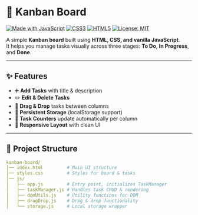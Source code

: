 # 📝 Kanban Board

[![Made with JavaScript](https://img.shields.io/badge/Made%20with-JavaScript-yellow.svg)](https://developer.mozilla.org/en-US/docs/Web/JavaScript)
[![CSS3](https://img.shields.io/badge/Style-CSS3-blue.svg)](https://developer.mozilla.org/en-US/docs/Web/CSS)
[![HTML5](https://img.shields.io/badge/Markup-HTML5-orange.svg)](https://developer.mozilla.org/en-US/docs/Web/HTML)
[![License: MIT](https://img.shields.io/badge/License-MIT-green.svg)](LICENSE)

A simple **Kanban board** built using **HTML, CSS, and vanilla JavaScript**.  
It helps you manage tasks visually across three stages: **To Do**, **In Progress**, and **Done**.  

---

## ✨ Features
- ➕ **Add Tasks** with title & description  
- ✏️ **Edit & Delete Tasks**  
- 🎯 **Drag & Drop** tasks between columns  
- 💾 **Persistent Storage** (localStorage support)  
- 🔢 **Task Counters** update automatically per column  
- 📱 **Responsive Layout** with clean UI  

---

## 📂 Project Structure
```yaml
kanban-board/
│── index.html         # Main UI structure
│── styles.css         # Styles for board & tasks
│── js/
│   ├── app.js         # Entry point, initializes TaskManager
│   ├── taskManager.js # Handles task CRUD & rendering
│   ├── domUtils.js    # Utility functions for DOM
│   ├── dragDrop.js    # Drag & drop functionality
│   └── storage.js     # Local storage wrapper
